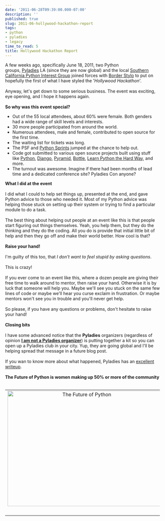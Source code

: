```yaml
---
date: '2011-06-28T09:39:00.000-07:00'
description: ''
published: true
slug: 2011-06-hollywood-hackathon-report
tags:
- python
- pyladies
- legacy
time_to_read: 5
title: Hollywood Hackathon Report
---
```


A few weeks ago, specifically June 18, 2011, two Python groups,&nbsp;<a href="http://pyladies.com/">Pyladies</a>&nbsp;LA&nbsp;(since they are now global) and the local&nbsp;<a href="http://socal-piggies.org/">Southern California Python Interest Group</a> joined forces with <a href="http://borderstylo.com/">Border Stylo</a> to put on hopefully the first of what I have styled the '<i>Hollywood Hackathon</i>'.<br /><br />Anyway, let's get down to some serious business. The event was exciting, eye opening, and I hope it happens again.<br /><br /><b>So why was this event special?</b><br /><ul><li>Out of the 55 local attendees, about 60% were female. Both genders had a wide range of skill levels and interests.&nbsp;</li><li>30 more people participated from around the world.</li><li>Numerous attendees, male and female, contributed to open source for the first time.</li><li>The waiting list for tickets was long.</li><li>The PSF and <a href="http://pythonsprints.com/2011/06/9/pyladies-sprint-los-angeles/">Python Sprints</a> jumped at the chance to help out.</li><li>Code got submitted to various open source projects built using stuff like&nbsp;<a href="http://pyladies.com/">Python</a>, <a href="http://djangoproject.com/">Django</a>, <a href="http://pylonsproject.org/projects/pyramid/about">Pyramid</a>, <a href="http://bottlepy.org/docs/dev/">Bottle</a>, <a href="http://learnpythonthehardway.org/">Learn Python the Hard Way</a>, and more.</li><li>The turnout was awesome. Imagine if there had been months of lead time and a dedicated conference site? Pyladies Con anyone?</li></ul><b>What I did at the event</b><br /><br />I did what I could to help set things up, presented at the&nbsp;end, and&nbsp;gave Python advice to those who needed it. Most of my Python advice was helping those stuck on setting up their system or trying to find a particular module to do a task.<br /><br />The best thing about helping out people at an event like this is that people start figuring out things themselves. Yeah, you help them, but they do the thinking and they do the coding. All you do is provide that initial little bit of help and then they go off and make their world better.&nbsp;How cool is that?<br /><br /><b>Raise your hand!&nbsp;</b><br /><br />I'm guilty of this too, that <i>I don't want to feel stupid by asking questions</i>.<br /><br />This is crazy!<br /><br />If you ever come to an event like this, where a dozen people are giving their free time to walk around to mentor, then raise your hand.&nbsp;Otherwise it is by luck that someone will help you. Maybe we'll see you stuck on the same few lines of code or maybe we'll hear you curse exclaim in frustration. Or maybe mentors won't see you in trouble and you'll never get help.<br /><br />So please, if you have any questions or problems, don't hesitate to raise your hand!<br /><br /><b>Closing bits</b><br /><br />I have some advanced notice that the&nbsp;<b>Pyladies</b>&nbsp;organizers (regardless of opinion <a href="http://pyladies.com/leadership/"><b>I am not a Pyladies organizer</b></a>) is putting together a kit so you can open up a Pyladies club in your city. Yup, they are going global and I'll be helping spread that message in a future blog post.<br /><br />If you wan to know more about what happened, Pyladies has an <a href="http://pyladies.com/blog/recap-june-2011-hollywood-hackathon-at-border-stylo/">excellent writeup</a>.<br /><br /><b>The Future of Python is women making up 50% or more of the community</b><br /><br /><table align="center" cellpadding="0" cellspacing="0" class="tr-caption-container" style="margin-left: auto; margin-right: auto; text-align: center;"><tbody><tr><td style="text-align: center;"><a href="http://www.flickr.com/photos/pydanny/5851931370/" style="margin-left: auto; margin-right: auto;" title="The Future of Python by pydanny, on Flickr"><img alt="The Future of Python" height="375" src="http://farm6.static.flickr.com/5308/5851931370_9e13667b4e.jpg" width="500" /></a></td></tr><tr><td class="tr-caption" style="text-align: center;"><br /></td></tr></tbody></table>